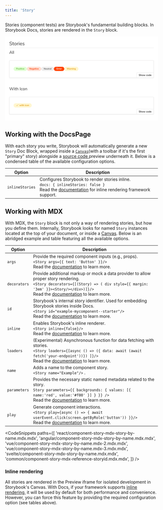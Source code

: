 ```yaml
---
title: 'Story'
---
```


Stories (component tests) are Storybook's fundamental building blocks.
In Storybook Docs, stories are rendered in the `Story` block.

![Docs blocks with stories](./docblock-story.png)

## Working with the DocsPage

With each story you write, Storybook will automatically generate a new `Story` Doc Block, wrapped inside a [`Canvas`](./doc-block-canvas.md)(with a toolbar if it's the first "primary" story) alongside a [source code ](./doc-block-source.md) preview underneath it. Below is a condensed table of the available configuration options.

| Option          | Description                                                                                                                                                                                                   |
| --------------- | ------------------------------------------------------------------------------------------------------------------------------------------------------------------------------------------------------------- |
| `inlineStories` | Configures Storybook to render stories inline. <br/> `docs: { inlineStories: false }` <br/> Read the [documentation](./docs-page.md#inline-stories-vs-iframe-stories) for inline rendering framework support. |

## Working with MDX

With MDX, the `Story` block is not only a way of rendering stories, but how you define them. Internally, Storybook looks for named `Story` instances located at the top of your document, or inside a [Canvas](./doc-block-canvas.md). Below is an abridged example and table featuring all the available options.

| Option       | Description                                                                                                                                                                                                                                                   |
| ------------ | ------------------------------------------------------------------------------------------------------------------------------------------------------------------------------------------------------------------------------------------------------------- |
| `args`       | Provide the required component inputs (e.g., props). <br/> `<Story args={{ text: 'Button' }}/>` <br/> Read the [documentation](../writing-stories/args.md) to learn more.                                                                                     |
| `decorators` | Provide additional markup or mock a data provider to allow proper story rendering. <br/> `<Story decorators={[(Story) => ( div style={{ margin: '3em' }}><Story/></div>)]}/>` <br/> Read the [documentation](../writing-stories/decorators.md) to learn more. |
| `id`         | Storybook's internal story identifier. Used for embedding Storybook stories inside Docs. <br/> `<Story id="example-mycomponent--starter"/>` <br/> Read the [documentation](../api/mdx.md#embedding-stories) to learn more.                                    |
| `inline`     | Enables Storybook's inline renderer. <br/> `<Story inline={false}/>` <br/> Read the [documentation](./docs-page.md#inline-stories-vs-iframe-stories) to learn more.                                                                                           |
| `loaders`    | (Experimental) Asynchronous function for data fetching with stories. <br/> `<Story loaders={[async () => ({ data: await (await fetch('your-endpoint'))}) ]}/>` <br/> Read the [documentation](../writing-stories/loaders.md) to learn more.                   |
| `name`       | Adds a name to the component story. <br/> `<Story name="Example"/>` .                                                                                                                                                                                         |
| `parameters` | Provides the necessary static named metadata related to the story. <br/> `Story parameters={{ backgrounds: { values: [{ name:'red', value:'#f00' }] } }} />` <br/> Read the [documentation](../writing-stories/parameters.md) to learn more.                  |
| `play`       | Generate component interactions. <br/> `<Story play={async () => { await userEvent.click(screen.getByRole('button')) }}/>` <br/> Read the [documentation](../writing-stories/play-function.md) to learn more.                                                 |

<!-- prettier-ignore-start -->

<CodeSnippets
  paths={[
    'react/component-story-mdx-story-by-name.mdx.mdx',
    'angular/component-story-mdx-story-by-name.mdx.mdx',
    'vue/component-story-mdx-story-by-name.mdx-2.mdx.mdx',
    'vue/component-story-mdx-story-by-name.mdx-3.mdx.mdx',
    'svelte/component-story-mdx-story-by-name.mdx.mdx',
    'common/component-story-mdx-reference-storyid.mdx.mdx',
  ]}
/>

<!-- prettier-ignore-end -->

### Inline rendering

All stories are rendered in the Preview iframe for isolated development in Storybook's Canvas. With Docs, if your framework supports [inline rendering](./docs-page.md#inline-stories-vs-iframe-stories), it will be used by default for both performance and convenience. However, you can force this feature by providing the required configuration option (see tables above).
